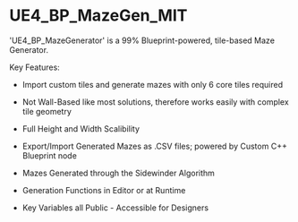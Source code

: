 # UE4_BP_MazeGen_MIT

'UE4_BP_MazeGenerator' is a 99% Blueprint-powered, tile-based Maze Generator.

Key Features:

   - Import custom tiles and generate mazes with only 6 core tiles required

   - Not Wall-Based like most solutions, therefore works easily with complex tile geometry

   - Full Height and Width Scalibility

   - Export/Import Generated Mazes as .CSV files; powered by Custom C++ Blueprint node

   - Mazes Generated through the Sidewinder Algorithm

   - Generation Functions in Editor or at Runtime

   - Key Variables all Public - Accessible for Designers

